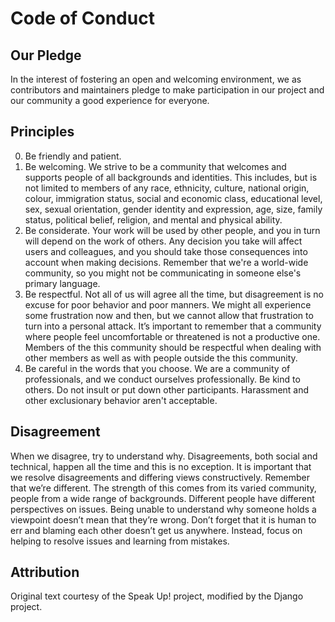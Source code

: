 
# Code of Conduct

## Our Pledge

In the interest of fostering an open and welcoming environment, we as
contributors and maintainers pledge to make participation in our project and
our community a good experience for everyone.

## Principles

0. Be friendly and patient.
0. Be welcoming. We strive to be a community that welcomes and supports people of all backgrounds and identities. This includes, but is not limited to members of any race, ethnicity, culture, national origin, colour, immigration status, social and economic class, educational level, sex, sexual orientation, gender identity and expression, age, size, family status, political belief, religion, and mental and physical ability.
0. Be considerate. Your work will be used by other people, and you in turn will depend on the work of others. Any decision you take will affect users and colleagues, and you should take those consequences into account when making decisions. Remember that we're a world-wide community, so you might not be communicating in someone else's primary language.
0. Be respectful. Not all of us will agree all the time, but disagreement is no excuse for poor behavior and poor manners. We might all experience some frustration now and then, but we cannot allow that frustration to turn into a personal attack. It’s important to remember that a community where people feel uncomfortable or threatened is not a productive one. Members of the this community should be respectful when dealing with other members as well as with people outside the this community.
0. Be careful in the words that you choose. We are a community of professionals, and we conduct ourselves professionally. Be kind to others. Do not insult or put down other participants. Harassment and other exclusionary behavior aren't acceptable.

## Disagreement

When we disagree, try to understand why. Disagreements, both social and technical, happen all the time and this is no exception. It is important that we resolve disagreements and differing views constructively. Remember that we’re different. The strength of this comes from its varied community, people from a wide range of backgrounds. Different people have different perspectives on issues. Being unable to understand why someone holds a viewpoint doesn’t mean that they’re wrong. Don’t forget that it is human to err and blaming each other doesn’t get us anywhere. Instead, focus on helping to resolve issues and learning from mistakes.

## Attribution

Original text courtesy of the Speak Up! project, modified by the Django project.
